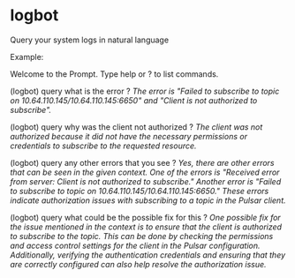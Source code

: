 # logbot
Query your system logs in natural language

Example:

Welcome to the Prompt. Type help or ? to list commands.

(logbot) query what is the error ? 
_The error is "Failed to subscribe to topic on 10.64.110.145/10.64.110.145:6650" and "Client is not authorized to subscribe"._

(logbot) query why was the client not authorized ?
_The client was not authorized because it did not have the necessary permissions or credentials to subscribe to the requested resource._

(logbot) query any other errors that you see ?
_Yes, there are other errors that can be seen in the given context. One of the errors is "Received error from server: Client is not authorized to subscribe." Another error is "Failed to subscribe to topic on 10.64.110.145/10.64.110.145:6650." These errors indicate authorization issues with subscribing to a topic in the Pulsar client._

(logbot) query what could be the possible fix for this ?
_One possible fix for the issue mentioned in the context is to ensure that the client is authorized to subscribe to the topic. This can be done by checking the permissions and access control settings for the client in the Pulsar configuration. Additionally, verifying the authentication credentials and ensuring that they are correctly configured can also help resolve the authorization issue._
